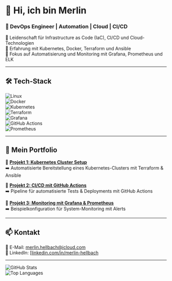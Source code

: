 # 👋 Hi, ich bin Merlin  
### 🚀 DevOps Engineer | Automation | Cloud | CI/CD  

🔹 Leidenschaft für Infrastructure as Code (IaC), CI/CD und Cloud-Technologien  
🔹 Erfahrung mit Kubernetes, Docker, Terraform und Ansible  
🔹 Fokus auf Automatisierung und Monitoring mit Grafana, Prometheus und ELK  

---

## 🛠️ Tech-Stack  
![Linux](https://img.shields.io/badge/Linux-FCC624?style=for-the-badge&logo=linux&logoColor=black)  
![Docker](https://img.shields.io/badge/Docker-2496ED?style=for-the-badge&logo=docker&logoColor=white)  
![Kubernetes](https://img.shields.io/badge/Kubernetes-326CE5?style=for-the-badge&logo=kubernetes&logoColor=white)  
![Terraform](https://img.shields.io/badge/Terraform-7B42BC?style=for-the-badge&logo=terraform&logoColor=white)  
![Grafana](https://img.shields.io/badge/Grafana-F46800?style=for-the-badge&logo=grafana&logoColor=white)  
![GitHub Actions](https://img.shields.io/badge/GitHub_Actions-2088FF?style=for-the-badge&logo=github-actions&logoColor=white)  
![Prometheus](https://img.shields.io/badge/Prometheus-E6522C?style=for-the-badge&logo=prometheus&logoColor=white)  

---

## 📂 Mein Portfolio  
🔹 **[Projekt 1: Kubernetes Cluster Setup](https://github.com/deinusername/kubernetes-cluster-setup)**  
➡️ Automatisierte Bereitstellung eines Kubernetes-Clusters mit Terraform & Ansible  

🔹 **[Projekt 2: CI/CD mit GitHub Actions](https://github.com/deinusername/cicd-github-actions)**  
➡️ Pipeline für automatisierte Tests & Deployments mit GitHub Actions  

🔹 **[Projekt 3: Monitoring mit Grafana & Prometheus](https://github.com/deinusername/grafana-prometheus-setup)**  
➡️ Beispielkonfiguration für System-Monitoring mit Alerts  

---

## 📫 Kontakt  
📧 E-Mail: [merlin.hellbach@icloud.com](mailto:merlin.hellbach@icloud.com)  
💼 LinkedIn: [[linkedin.com/in/merlin-hellbach](https://www.linkedin.com/in/merlin-hellbach-47497024b)
 

---

![GitHub Stats](https://github-readme-stats.vercel.app/api?username=wastedminds1&show_icons=true&theme=tokyonight)  
![Top Languages](https://github-readme-stats.vercel.app/api/top-langs/?username=wastedminds1&layout=compact&theme=tokyonight)  
